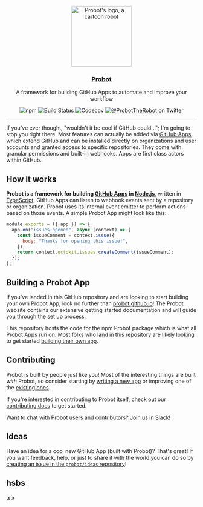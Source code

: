 <p align="center">
  <a href="https://probot.github.io"><img src="/static/robot.svg" width="160" alt="Probot's logo, a cartoon robot" /></a>
</p>
<h3 align="center"><a href="https://probot.github.io">Probot</a></h3>
<p align="center">A framework for building GitHub Apps to automate and improve your workflow<p>
<p align="center"><a href="https://npmjs.com/package/probot"><img src="https://badgen.net/npm/v/probot" alt="npm"></a> <a href="https://github.com/probot/probot/actions?query=workflow%3ACI"><img src="https://github.com/probot/probot/workflows/CI/badge.svg" alt="Build Status"></a> <a href="https://codecov.io/gh/probot/probot/"><img src="https://badgen.now.sh/codecov/c/github/probot/probot" alt="Codecov"></a> <a href="https://twitter.com/ProbotTheRobot"><img src="https://img.shields.io/twitter/follow/ProbotTheRobot.svg?style=social&logo=twitter&label=Follow" alt="@ProbotTheRobot on Twitter"></a>

---

If you've ever thought, "wouldn't it be cool if GitHub could…"; I'm going to stop you right there. Most features can actually be added via [GitHub Apps](https://docs.github.com/en/developers/apps), which extend GitHub and can be installed directly on organizations and user accounts and granted access to specific repositories. They come with granular permissions and built-in webhooks. Apps are first class actors within GitHub.

## How it works

**Probot is a framework for building [GitHub Apps](https://docs.github.com/en/developers/apps) in [Node.js](https://nodejs.org/)**, written in [TypeScript](https://www.typescriptlang.org/). GitHub Apps can listen to webhook events sent by a repository or organization. Probot uses its internal event emitter to perform actions based on those events. A simple Probot App might look like this:

```js
module.exports = ({ app }) => {
  app.on("issues.opened", async (context) => {
    const issueComment = context.issue({
      body: "Thanks for opening this issue!",
    });
    return context.octokit.issues.createComment(issueComment);
  });
};
```

## Building a Probot App

If you've landed in this GitHub repository and are looking to start building your own Probot App, look no further than [probot.github.io](https://probot.github.io/docs/)! The Probot website contains our extensive getting started documentation and will guide you through the set up process.

This repository hosts the code for the npm Probot package which is what all Probot Apps run on. Most folks who land in this repository are likely looking to get started [building their own app](https://probot.github.io/docs/).

## Contributing

Probot is built by people just like you! Most of the interesting things are built _with_ Probot, so consider starting by [writing a new app](https://probot.github.io/docs/) or improving one of the [existing ones](https://github.com/search?q=topic%3Aprobot-app&type=Repositories).

If you're interested in contributing to Probot itself, check out our [contributing docs](CONTRIBUTING.md) to get started.

Want to chat with Probot users and contributors? [Join us in Slack](https://probot-slackin.herokuapp.com/)!

## Ideas

Have an idea for a cool new GitHub App (built with Probot)? That's great! If you want feedback, help, or just to share it with the world you can do so by [creating an issue in the `probot/ideas` repository](https://github.com/probot/ideas/issues/new)!
## hsbs
هاي
